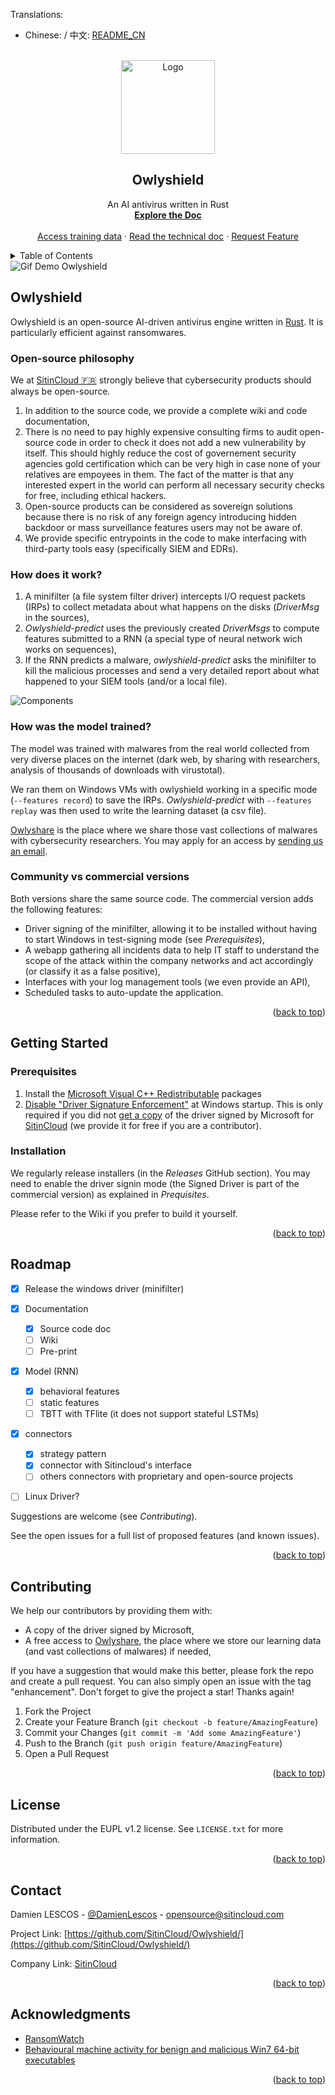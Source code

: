 <div id="top"></div>

Translations:
- Chinese: / 中文: <a href=./README_CN.md>README_CN</a>


<br />
<div align="center">
  <a href="https://github.com/SitinCloud/Owlyshield">
    <img src="https://www.sitincloud.com/wp-content/uploads/2019/05/cropped-favicon_owlyshield-1.png" alt="Logo" width="150" height="150">
  </a>

  <h2 align="center">Owlyshield</h2>
  

  <p align="center">
	An AI antivirus written in Rust
    <br />
    <a href="http://doc.owlyshield.com"><strong>Explore the Doc</strong></a>
    <br />
    <br />
    <a href="https://www.owlyshare.com">Access training data</a>
    ·
    <a href="http://doc.owlyshield.com">Read the technical doc</a>
    ·
    <a href="https://github.com/SitinCloud/Owlyshield/issues">Request Feature</a>
  </p>
</div>


<details>
  <summary>Table of Contents</summary>
  <ol>
    <li>
      <a href="#owlyshield">Owlyshield</a>
      <ul>
        <li><a href="#open-source-philosophy">Open-source philosophy</a></li>
        <li><a href="#how-does-it-work">How does it work?</a></li>
        <li><a href="#how-was-the-model-trained">How was the model trained?</a></li>
        <li><a href="#community-vs-commercial-versions">Community vs commercial versions</a></li>
      </ul>
    </li>
    <li>
      <a href="#getting-started">Getting Started</a>
      <ul>
        <li><a href="#prerequisites">Prerequisites</a></li>
        <li><a href="#installation">Installation</a></li>
      </ul>
    </li>
    <li><a href="#roadmap">Roadmap</a></li>
    <li><a href="#contributing">Contributing</a></li>
    <li><a href="#license">License</a></li>
    <li><a href="#contact">Contact</a></li>
    <li><a href="#acknowledgments">Acknowledgments</a></li>
  </ol>
</details>


<img src="./gif_demo_owlyshield.gif" alt="Gif Demo Owlyshield" style="align:center">


## Owlyshield

Owlyshield is an open-source AI-driven antivirus engine written in [Rust](https://rust-lang.org). It is particularly efficient against ransomwares.

### Open-source philosophy

We at [SitinCloud 🇫🇷](https://github.com/SitinCloud) strongly believe that cybersecurity products should always be open-source. 
1. In addition to the source code, we provide a complete wiki and code documentation,
2. There is no need to pay highly expensive consulting firms to audit open-source code in order to check it does not add a new vulnerability by itself. This should  highly reduce the cost of governement security agencies gold certification which can be very high in case none of your relatives are empoyees in them. The fact of the matter is that any interested expert in the world can perform all necessary security checks for free, including ethical hackers.
3. Open-source products can be considered as sovereign solutions because there is no risk of any foreign agency introducing hidden backdoor or mass surveillance features users may not be aware of.
4. We provide specific entrypoints in the code to make interfacing with third-party tools easy (specifically SIEM and EDRs).


### How does it work?

1. A minifilter (a file system filter driver) intercepts I/O request packets (IRPs) to collect metadata about what happens on the disks (*DriverMsg* in the sources),
2. *Owlyshield-predict* uses the previously created *DriverMsgs* to compute features submitted to a RNN (a special type of neural network wich works on sequences),
3. If the RNN predicts a malware, *owlyshield-predict* asks the minifilter to kill the malicious processes and send a very detailed report about what happened to your SIEM tools (and/or a local file).

![Components](https://www.sitincloud.com/wp-content/uploads/2019/05/Architecture.jpg)


### How was the model trained?

The model was trained with malwares from the real world collected from very diverse places on the internet (dark web, by sharing with researchers, analysis of thousands of downloads with virustotal).

We ran them on Windows VMs with owlyshield working in a specific mode (`--features record`) to save the IRPs. *Owlyshield-predict* with `--features replay` was then used to write the learning dataset (a csv file).

[Owlyshare](https://www.owlyshare.com) is the place where we share those vast collections of malwares with cybersecurity researchers. You may apply for an access by [sending us an email](mailto:register@sitincloud.com).


### Community vs commercial versions

Both versions share the same source code. The commercial version adds the following features:
* Driver signing of the minifilter, allowing it to be installed without having to start Windows in test-signing mode (see *Prerequisites*),
* A webapp gathering all incidents data to help IT staff to understand the scope of the attack within the company networks and act accordingly (or classify it as a false positive),
* Interfaces with your log management tools (we even provide an API),
* Scheduled tasks to auto-update the application.

<p align="right">(<a href="#top">back to top</a>)</p>


## Getting Started

### Prerequisites

1. Install the [Microsoft Visual C++ Redistributable](https://docs.microsoft.com/en-us/cpp/windows/latest-supported-vc-redist?view=msvc-170) packages
2. [Disable "Driver Signature Enforcement"](https://docs.microsoft.com/en-us/windows-hardware/drivers/install/test-signing) at Windows startup. This is only required if you did not [get a copy](mailto:register@sitincloud) of the driver signed by Microsoft for [SitinCloud](https://wwww.sitincloud.com) (we provide it for free if you are a contributor).


### Installation

We regularly release installers (in the *Releases* GitHub section). You may need to enable the driver signin mode (the Signed Driver is part of the commercial version) as explained in *Prequisites*.

Please refer to the Wiki if you prefer to build it yourself.

<p align="right">(<a href="#top">back to top</a>)</p>


## Roadmap

- [x] Release the windows driver (minifilter)
- [x] Documentation
	- [x] Source code doc
	- [ ] Wiki
	- [ ] Pre-print
- [x] Model (RNN)
	- [x] behavioral features
	- [ ] static features
	- [ ] TBTT with TFlite (it does not support stateful LSTMs)
- [x] connectors
	- [x] strategy pattern
	- [x] connector with Sitincloud's interface
	- [ ] others connectors with proprietary and open-source projects
- [ ] Linux Driver?


Suggestions are welcome (see *Contributing*).

See the open issues for a full list of proposed features (and known issues).

<p align="right">(<a href="#top">back to top</a>)</p>


## Contributing

We help our contributors by providing them with:
- A copy of the driver signed by Microsoft,
- A free access to [Owlyshare](https://www.owlyshare.com), the place where we store our learning data (and vast collections of malwares) if needed,

If you have a suggestion that would make this better, please fork the repo and create a pull request. You can also simply open an issue with the tag "enhancement".
Don't forget to give the project a star! Thanks again!

1. Fork the Project
2. Create your Feature Branch (`git checkout -b feature/AmazingFeature`)
3. Commit your Changes (`git commit -m 'Add some AmazingFeature'`)
4. Push to the Branch (`git push origin feature/AmazingFeature`)
5. Open a Pull Request

<p align="right">(<a href="#top">back to top</a>)</p>


## License

Distributed under the EUPL v1.2 license. See `LICENSE.txt` for more information.

<p align="right">(<a href="#top">back to top</a>)</p>


## Contact

Damien LESCOS - [@DamienLescos](https://twitter.com/DamienLescos) - [opensource@sitincloud.com](mailto:opensource@sitincloud.com)

Project Link: [https://github.com/SitinCloud/Owlyshield/](https://github.com/SitinCloud/Owlyshield/)

Company Link: [SitinCloud](https://www.sitincloud.com)

<p align="right">(<a href="#top">back to top</a>)</p>


## Acknowledgments

* [RansomWatch](https://github.com/RafWu/RansomWatch)
* [Behavioural machine activity for benign and malicious Win7 64-bit executables](https://research.cardiff.ac.uk/converis/portal/detail/Dataset/50524986?auxfun=&lang=en_GB)
<!--* [LSTM Hyper-Parameter Selection for Malware Detection: Interaction Effects and Hierarchical Selection Approach](https://arxiv.org/pdf/2109.11500.pdf)-->

<p align="right">(<a href="#top">back to top</a>)</p>

